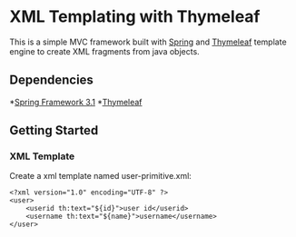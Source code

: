 XML Templating with Thymeleaf
=============================

This is a simple MVC framework built with [Spring](http://www.springsource.org/) and [Thymeleaf](http://www.thymeleaf.org/)
template engine to create XML fragments from java objects.


Dependencies
------------

*[Spring Framework 3.1](http://www.springsource.org/)
*[Thymeleaf](http://www.thymeleaf.org/)


Getting Started
---------------

### XML Template

Create a xml template named user-primitive.xml:

    <?xml version="1.0" encoding="UTF-8" ?>
    <user>
        <userid th:text="${id}">user id</userid>
        <username th:text="${name}">username</username>
    </user>